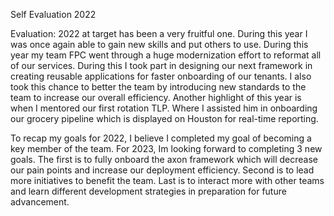 Self Evaluation 2022


Evaluation:
2022 at target has been a very fruitful one. During this year I was once again able to gain new skills and put others to use. During this year my team FPC went through a huge modernization effort to reformat all of our services. During this I took part in designing our next framework in creating reusable applications for faster onboarding of our tenants. I also took this chance to better the team by introducing new standards to the team to increase our overall efficiency. Another highlight of this year is when I mentored our first rotation TLP. Where I assisted him in onboarding our grocery pipeline which is displayed on Houston for real-time reporting.

To recap my goals for 2022, I believe I completed my goal of becoming a key member of the team. For 2023, Im looking forward to completing 3 new goals. The first is to fully onboard the axon framework which will decrease our pain points and increase our deployment efficiency. Second is to lead more initiatives to benefit the team. Last is to interact more with other teams and learn different development strategies in preparation for future advancement.
